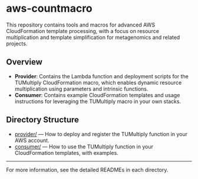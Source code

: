 # aws-countmacro

This repository contains tools and macros for advanced AWS CloudFormation template processing, with a focus on resource multiplication and template simplification for metagenomics and related projects.

## Overview

- **Provider**: Contains the Lambda function and deployment scripts for the TUMultiply CloudFormation macro, which enables dynamic resource multiplication using parameters and intrinsic functions.
- **Consumer**: Contains example CloudFormation templates and usage instructions for leveraging the TUMultiply macro in your own stacks.

## Directory Structure

- [provider/](provider/) — How to deploy and register the TUMultiply function in your AWS account.
- [consumer/](consumer/) — How to use the TUMultiply function in your CloudFormation templates, with examples.


---

For more information, see the detailed READMEs in each directory.
